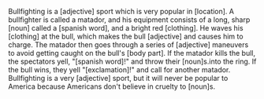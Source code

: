 Bullfighting is a [adjective] sport which is very popular in
[location]. A bullfighter is called a matador, and his
equipment consists of a long, sharp [noun] called
a [spanish word], and a bright red [clothing]. He
waves his [clothing] at the bull, which makes the bull
[adjective] and causes him to charge. The matador then goes
through a series of [adjective] maneuvers to avoid getting
caught on the bull's [body part]. If the matador kills the
bull, the spectators yell, "[spanish word]!" and throw
their [noun]s.into the ring. If the bull wins, they yell
"[exclamation]!" and call for another matador. Bullfighting
is a very [adjective] sport, but it will never be popular to America
because Americans don't believe in cruelty to [noun]s.
